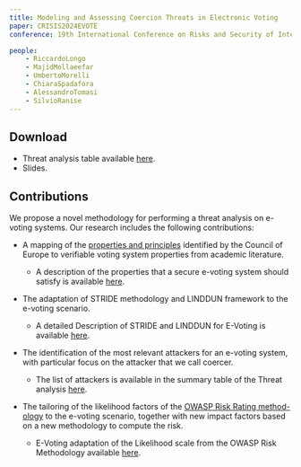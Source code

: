 ```yaml
---
title: Modeling and Assessing Coercion Threats in Electronic Voting
paper: CRISIS2024EVOTE
conference: 19th International Conference on Risks and Security of Internet and Systems

people:
    - RiccardoLongo
    - MajidMollaeefar
    - UmbertoMorelli
    - ChiaraSpadafora
    - AlessandroTomasi
    - SilvioRanise
---
```


## Download
- Threat analysis table available [here](https://docs.google.com/spreadsheets/d/14N2AhBPlWgespNwZJkzUSdZA93pQzpzWIjwAxWeqERo).
- Slides.

## Contributions
We propose a novel methodology for performing a threat analysis on e-voting systems. Our research includes the following contributions:
- A mapping of the [properties and principles](https://search.coe.int/cm/Pages/result_details.aspx?ObjectId=0900001680726f6f) identified by the Council of Europe  to verifiable voting system properties from academic literature.

  - A description of the properties that a secure e-voting system should satisfy is available [here](/complementary/CRISIS2024EVOTE/A1.pdf).

- The adaptation of STRIDE methodology and LINDDUN framework to the e-voting scenario.

  - A detailed Description of STRIDE and LINDDUN for E-Voting is available [here](/complementary/CRISIS2024EVOTE/A2.pdf).

- The identification of the most relevant attackers for an e-voting system, with particular focus on the attacker that we call coercer.

  - The list of attackers is available in the summary table of the Threat analysis [here](https://docs.google.com/spreadsheets/d/14N2AhBPlWgespNwZJkzUSdZA93pQzpzWIjwAxWeqERo).

- The tailoring of the likelihood factors of the [OWASP Risk Rating method-
ology](https://owasp.org/www-community/OWASP_Risk_Rating_Methodology) to the e-voting scenario, together with new impact factors based on a new methodology to compute the risk.

  - E-Voting adaptation of the Likelihood scale from the OWASP Risk Methodology available [here](/complementary/CRISIS2024EVOTE/A3.pdf).
